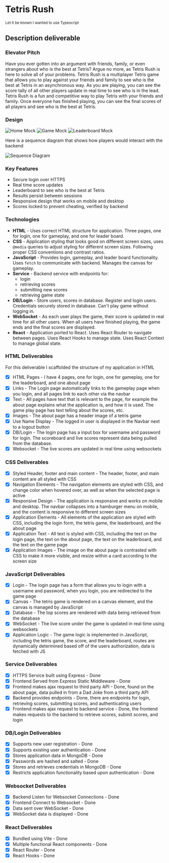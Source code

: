 # Tetris Rush
<sub>Let it be known I wanted to use Typescript</sub>

## Description deliverable

### Elevator Pitch

Have you ever gotten into an argument with friends, family, or even strangers about who is the best at Tetris? Argue no more, as Tetris Rush is here to solve all of your problems. Tetris Rush is a multiplayer Tetris game that allows you to play against your friends and family to see who is the best at Tetris in an asynchronous way. As you are playing, you can see the score tally of all other players update in real time to see who is in the lead. Tetris Rush is a fun and competitive way to play Tetris with your friends and family. Once everyone has finished playing, you can see the final scores of all players and see who is the best at Tetris.

### Design

![Home Mock](.github/images/home.jpeg)
![Game Mock](.github/images/game.jpeg)
![Leaderboard Mock](.github/images/score.jpeg)

Here is a sequence diagram that shows how players would interact with the backend

![Sequence Diagram](.github/images/network.jpeg)

### Key Features

- Secure login over HTTPS
- Real time score updates
- Leaderboard to see who is the best at Tetris
- Results persist between sessions
- Responsive design that works on mobile and desktop
- Scores locked to prevent cheating, verified by backend

### Technologies

- **HTML** - Uses correct HTML structure for application. Three pages, one for login, one for gameplay, and one for leader board.
- **CSS** - Application styling that looks good on different screen sizes, uses `@media` queries to adjust styling for different screen sizes. Following proper CSS conventions and contrast ratios.
- **JavaScript** - Provides login, gameplay, and leader board functionality. Uses `fetch` to communicate with backend. Manages the canvas for gameplay.
- **Service** - Backend service with endpoints for:
  - login
  - retrieving scores
  - submitting new scores
  - retrieving game state
- **DB/Login** - Store users, scores in database. Register and login users. Credentials securely stored in database. Can't play game without logging in.
- **WebSocket** - As each user plays the game, their score is updated in real time for all other users. When all users have finished playing, the game ends and the final scores are displayed.
- **React** - Application ported to React. Uses React Router to navigate between pages. Uses React Hooks to manage state. Uses React Context to manage global state.

### HTML Deliverables

For this deliverable I scaffolded the structure of my application in HTML

- [x] HTML Pages - I have 4 pages, one for login, one for gameplay, one for the leaderboard, and one about page
- [x] Links - The Login page automatically links to the gameplay page when you login, and all pages link to each other via the navbar
- [x] Text - All pages have text that is relevant to the page, for example the about page explains what the application is, and how it is used. The game play page has text telling about the scores, etc.
- [x] Images - The about page has a header image of a tetris game
- [x] Use Name Display - The logged in user is displayed in the Navbar next to a logout button
- [x] DB/Login - The login page has a input box for username and password for login. The scoreboard and live scores represent data being pulled from the database.
- [x] Websocket - The live scores are updated in real time using websockets

### CSS Deliverables

- [x] Styled Header, footer and main content - The header, footer, and main content are all styled with CSS
- [x] Navigation Elements - The navigation elements are styled with CSS, and change color when hovered over, as well as when the selected page is active
- [x] Responsive Design - The application is responsive and works on mobile and desktop. The navbar collapses into a hamburger menu on mobile, and the content is responsive to different screen sizes
- [x] Application Elements - All elements of the application are styled with CSS, including the login form, the tetris game, the leaderboard, and the about page
- [x] Application Text - All text is styled with CSS, including the text on the login page, the text on the about page, the text on the leaderboard, and the text on the game page
- [x] Application Images - The image on the about page is contrasted with CSS to make it more visible, and resize within a card according to the screen size

### JavaScript Deliverables

- [x] Login - The login page has a form that allows you to login with a username and password, when you login, you are redirected to the game page
- [x] Canvas - The tetris game is rendered on a canvas element, and the canvas is managed by JavaScript
- [x] Database - The top scores are rendered with data being retrieved from the database
- [x] WebSocket - The live score under the game is updated in real time using websockets
- [x] Application Logic - The game logic is implemented in JavaScript, including the tetris game, the score, and the leaderboard, routes are dynamically determined based off of the users authorization, data is fetched with JS

### Service Deliverables

- [x] HTTPS Service built using Express - Done
- [x] Frontend Served from Express Static Middleware - Done
- [x] Frontend makes ajax request to third party API - Done, found on the about page, data pulled in from a Dad Joke from a third party API
- [x] Backend provides endpoints - Done, there are endpoints for login, retrieving scores, submitting scores, and authenticating users
- [x] Frontend makes ajax request to backend service - Done, the frontend makes requests to the backend to retrieve scores, submit scores, and login

### DB/Login Deliverables

- [x] Supports new user registration - Done
- [x] Supports existing user authentication - Done
- [x] Stores application data in MongoDB - Done
- [x] Passwords are hashed and salted - Done
- [x] Stores and retrieves credentials in MongoDB - Done
- [x] Restricts application functionality based upon authentication - Done

### Websocket Deliverables

- [x] Backend Listen for Websocket Connections - Done
- [x] Frontend Connect to Websocket - Done
- [x] Data sent over WebSocket - Done
- [x] WebSocket data is displayed - Done

### React Deliverables

- [x] Bundled using Vite - Done
- [x] Multiple functional React components - Done
- [x] React Router - Done
- [x] React Hooks - Done
